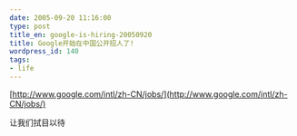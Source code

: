 ```yaml
---
date: 2005-09-20 11:16:00
type: post
title_en: google-is-hiring-20050920
title: Google开始在中国公开招人了!
wordpress_id: 140
tags:
- life
---
```


[http://www.google.com/intl/zh-CN/jobs/](http://www.google.com/intl/zh-CN/jobs/)  
  
让我们拭目以待
